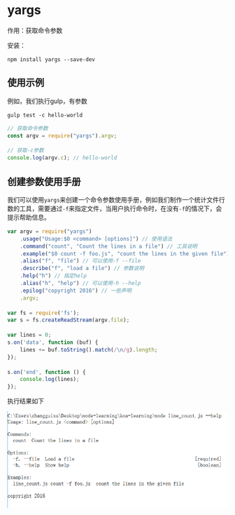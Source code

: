 # yargs

作用：获取命令参数

安装：

```shell
npm install yargs --save-dev
```

## 使用示例

例如，我们执行gulp，有参数

```shell
gulp test -c hello-world
```

```javascript
// 获取命令参数
const argv = require("yargs").argv;

// 获取-c参数
console.log(argv.c); // hello-world
```

## 创建参数使用手册

我们可以使用`yargs`来创建一个命令参数使用手册，例如我们制作一个统计文件行数的工具，需要通过`-f`来指定文件，当用户执行命令时，在没有`-f`的情况下，会提示帮助信息。

```javascript
var argv = require("yargs")
    .usage("Usage:$0 <command> [options]") // 使用语法
    .command("count", "Count the lines in a file") // 工具说明
    .example("$0 count -f foo.js", "count the lines in the given file") // 使用示例
    .alias("f", "file") // 可以使用-f --file
    .describe("f", "load a file") // 参数说明
    .help("h") // 指定help
    .alias("h", "help") // 可以使用-h --help
    .epilog("copyright 2016") // 一些声明
    .argv;

var fs = require('fs');
var s = fs.createReadStream(argv.file);
 
var lines = 0;
s.on('data', function (buf) {
    lines += buf.toString().match(/\n/g).length;
});
 
s.on('end', function () {
    console.log(lines);
});
```

执行结果如下

![yargs](../../images/yargs.png)